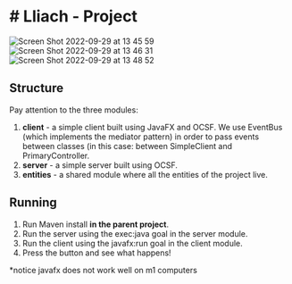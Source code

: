 # # Lliach - Project 
![Screen Shot 2022-09-29 at 13 45 59](https://user-images.githubusercontent.com/100276577/193012657-ef532398-4238-4023-ba27-d2b755efb0f2.png)
![Screen Shot 2022-09-29 at 13 46 31](https://user-images.githubusercontent.com/100276577/193012675-0a88108e-5169-41f5-a31e-d604299318c4.png)
![Screen Shot 2022-09-29 at 13 48 52](https://user-images.githubusercontent.com/100276577/193012688-cda12790-777e-4aed-ac7f-e693d04ed499.png)


## Structure
Pay attention to the three modules:
1. **client** - a simple client built using JavaFX and OCSF. We use EventBus (which implements the mediator pattern) in order to pass events between classes (in this case: between SimpleClient and PrimaryController.
2. **server** - a simple server built using OCSF.
3. **entities** - a shared module where all the entities of the project live.

## Running
1. Run Maven install **in the parent project**.
2. Run the server using the exec:java goal in the server module.
3. Run the client using the javafx:run goal in the client module.
4. Press the button and see what happens!

*notice javafx does not work well on m1 computers

